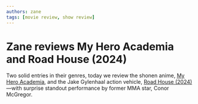 ```yaml
---
authors: zane
tags: [movie review, show review]
---
```

# Zane reviews My Hero Academia and Road House (2024)

Two solid entries in their genres, today we review the shonen anime, [My Hero Academia](/docs/show-reviews/my-hero-academia), and the Jake Gylenhaal action vehicle, [Road House (2024)](/docs/movie-reviews/road-house-2024)—with surprise standout performance by former MMA star, Conor McGregor.
